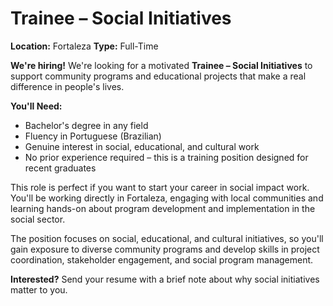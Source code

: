 # Trainee – Social Initiatives

**Location:** Fortaleza
**Type:** Full-Time

**We're hiring!** We're looking for a motivated **Trainee – Social Initiatives** to support community programs and educational projects that make a real difference in people's lives.

**You'll Need:**
- Bachelor's degree in any field
- Fluency in Portuguese (Brazilian)
- Genuine interest in social, educational, and cultural work
- No prior experience required – this is a training position designed for recent graduates

This role is perfect if you want to start your career in social impact work. You'll be working directly in Fortaleza, engaging with local communities and learning hands-on about program development and implementation in the social sector.

The position focuses on social, educational, and cultural initiatives, so you'll gain exposure to diverse community programs and develop skills in project coordination, stakeholder engagement, and social program management.

**Interested?** Send your resume with a brief note about why social initiatives matter to you.
